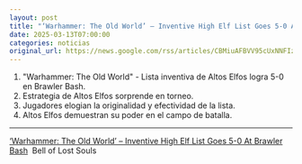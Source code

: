 ```yaml
---
layout: post
title: "‘Warhammer: The Old World’ – Inventive High Elf List Goes 5-0 At Brawler Bash - Bell of Lost Souls"
date: 2025-03-13T07:00:00
categories: noticias
original_url: https://news.google.com/rss/articles/CBMiuAFBVV95cUxNNFIzN3owZVU1Sjg5VUVIQXdTY1Q2YURUaXpyT29ldXhwU29pY2xwYVgxcVZ1eE5feUVRSTY1a0tQbTh5eEltQjd2RnR6XzI3ZHFTb0c1THJOYmhuZlFiem0zZU4zRnBKSFZZczhRN1oxR1N0b200RHFOeFVOY3FCTkxvMEhQUjNKbkVVMnl3U0pkVnU4UTg0RWhPTFRnd2Y5eU9mQ2NNc1VsUFF4ak5aaXFiMlZjSVNU?oc=5
---
```



1. "Warhammer: The Old World" - Lista inventiva de Altos Elfos logra 5-0 en Brawler Bash.
2. Estrategia de Altos Elfos sorprende en torneo.
3. Jugadores elogian la originalidad y efectividad de la lista.
4. Altos Elfos demuestran su poder en el campo de batalla.


---


[‘Warhammer: The Old World’ – Inventive High Elf List Goes 5-0 At Brawler Bash](https://news.google.com/rss/articles/CBMiuAFBVV95cUxNNFIzN3owZVU1Sjg5VUVIQXdTY1Q2YURUaXpyT29ldXhwU29pY2xwYVgxcVZ1eE5feUVRSTY1a0tQbTh5eEltQjd2RnR6XzI3ZHFTb0c1THJOYmhuZlFiem0zZU4zRnBKSFZZczhRN1oxR1N0b200RHFOeFVOY3FCTkxvMEhQUjNKbkVVMnl3U0pkVnU4UTg0RWhPTFRnd2Y5eU9mQ2NNc1VsUFF4ak5aaXFiMlZjSVNU?oc=5)  Bell of Lost Souls